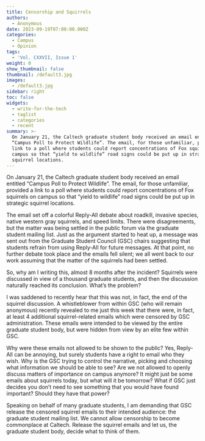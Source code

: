 ```yaml
---
title: Censorship and Squirrels
authors:
  - Anonymous
date: 2023-09-19T07:00:00.000Z
categories:
  - Campus
  - Opinion
tags:
  - 'Vol. CXXVII, Issue 1'
weight: 0
show_thumbnail: false
thumbnail: /default3.jpg
images:
  - /default3.jpg
sidebar: right
toc: false
widgets:
  - write-for-the-tech
  - taglist
  - categories
  - recent
summary: >-
  On January 21, the Caltech graduate student body received an email entitled
  “Campus Poll to Protect Wildlife”. The email, for those unfamiliar, provided a
  link to a poll where students could report concentrations of Fox squirrels on
  campus so that “yield to wildlife” road signs could be put up in strategic
  squirrel locations.
---
```


On January 21, the Caltech graduate student body received an email entitled “Campus Poll to Protect Wildlife”. The email, for those unfamiliar, provided a link to a poll where students could report concentrations of Fox squirrels on campus so that “yield to wildlife” road signs could be put up in strategic squirrel locations.

The email set off a colorful Reply-All debate about roadkill, invasive species, native western gray squirrels, and speed limits. There were disagreements, but the matter was being settled in the public forum via the graduate student mailing list. Just as the argument started to heat up, a message was sent out from the Graduate Student Council (GSC) chairs suggesting that students refrain from using Reply-All for future messages. At that point, no further debate took place and the emails fell silent; we all went back to our work assuming that the matter of the squirrels had been settled.

So, why am I writing this, almost 8 months after the incident? Squirrels were discussed in view of a thousand graduate students, and then the discussion naturally reached its conclusion. What’s the problem?

I was saddened to recently hear that this was not, in fact, the end of the squirrel discussion. A whistleblower from within GSC (who will remain anonymous) recently revealed to me just this week that there were, in fact, at least 4 additional squirrel-related emails which were censored by GSC administration. These emails were intended to be viewed by the entire graduate student body, but were hidden from view by an elite few within GSC.

Why were these emails not allowed to be shown to the public? Yes, Reply-All can be annoying, but surely students have a right to email who they wish. Why is the GSC trying to control the narrative, picking and choosing what information we should be able to see? Are we not allowed to openly discuss matters of importance on campus anymore? It might just be some emails about squirrels today, but what will it be tomorrow? What if GSC just decides you don’t need to see something that you would have found important? Should they have that power?

Speaking on behalf of many graduate students, I am demanding that GSC release the censored squirrel emails to their intended audience: the graduate student mailing list. We cannot allow censorship to become commonplace at Caltech. Release the squirrel emails and let us, the graduate student body, decide what to think of them.
